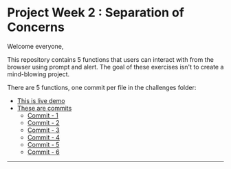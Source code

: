 # Project Week 2 : Separation of Concerns

Welcome everyone,

This repository contains 5 functions that users can interact with from the browser using prompt and alert. The goal of these exercises isn't to create a mind-blowing project.

There are 5 functions, one commit per file in the challenges folder:

- [This is live demo](https://mesutbe.github.io/soc-week-2-project/)
- [These are commits](https://github.com/MesutBE/soc-week-2-project/branches)
  - [Commit - 1](https://github.com/MesutBE/soc-week-3-project/commit/43ea2f26baec3fe8b883030ffd7ec1ab18715fa0)
  - [Commit - 2](https://github.com/MesutBE/soc-week-3-project/commit/620aba7934389a460276e81143c3e20c1d5190f2)
  - [Commit - 3](https://github.com/MesutBE/soc-week-3-project/commit/136cfabba6162ecf102723bc138e47e807f796bf)
  - [Commit - 4](https://github.com/MesutBE/soc-week-3-project/commit/2dcc54bf979d5bd00c2dcfac269f071a96c234b0)
  - [Commit - 5](https://github.com/MesutBE/soc-week-3-project/commit/cd40cc9e40ef0a3554ca1617a1b399856e0b0062)
  - [Commit - 6](https://github.com/MesutBE/soc-week-3-project/commit/021488c31e6e63c6843e3862af7d6099ad10f44d)

---
